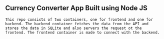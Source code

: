 ## Currency Converter App Built using Node JS 
    This repo consists of two containers, one for frontend and one for backend. The backend container fetches the data from the API and stores the data in SQLite and also servers the request ot the frontend. The frontend container is made to connect with the backend.
